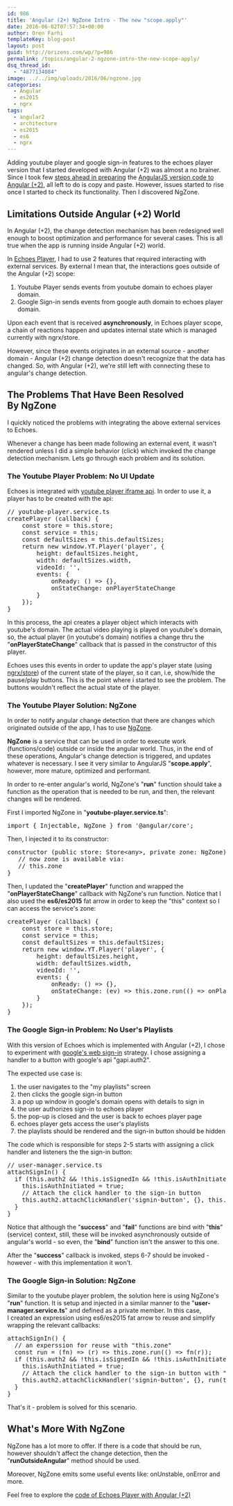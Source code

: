 ```yaml
---
id: 986
title: 'Angular (2+) NgZone Intro - The new "scope.apply"'
date: 2016-06-02T07:57:34+00:00
author: Oren Farhi 
templateKey: blog-post
layout: post
guid: http://orizens.com/wp/?p=986
permalink: /topics/angular-2-ngzone-intro-the-new-scope-apply/
dsq_thread_id:
  - "4877134084"
image: ../../img/uploads/2016/06/ngzone.jpg
categories:
  - Angular
  - es2015
  - ngrx
tags:
  - angular2
  - architecture
  - es2015
  - es6
  - ngrx
---
```

Adding youtube player and google sign-in features to the echoes player version that I started developed with Angular (+2) was almost a no brainer. Since I took few [steps ahead in preparing](http://orizens.com/wp/topics/5-steps-to-prepare-your-angular-1-code-to-angular-2/) the [AngularJS version code to Angular (+2)](http://orizens.com/wp/topics/3-more-steps-to-prepare-your-angular-1-code-to-angular-2/), all left to do is copy and paste. However, issues started to rise once I started to check its functionality. Then I discovered NgZone.<!--more-->

## Limitations Outside Angular (+2) World

In Angular (+2), the change detection mechanism has been redesigned well enough to boost optimization and performance for several cases. This is all true when the app is running inside Angular (+2) world.

In [Echoes Player](http://echotu.be), I had to use 2 features that required interacting with external services. By external I mean that, the interactions goes outside of the Angular (+2) scope:

  1. Youtube Player sends events from youtube domain to echoes player domain.
  2. Google Sign-in sends events from google auth domain to echoes player domain.

Upon each event that is received **asynchronously**, in Echoes player scope, a chain of reactions happen and updates internal state which is managed currently with ngrx/store.

However, since these events originates in an external source - another domain - Angular (+2) change detection doesn't recognize that the data has changed. So, with Angular (+2), we're still left with connecting these to angular's change detection.

## The Problems That Have Been Resolved By NgZone

I quickly noticed the problems with integrating the above external services to Echoes.

Whenever a change has been made following an external event, it wasn't rendered unless I did a simple behavior (click) which invoked the change detection mechanism. Lets go through each problem and its solution.

### The Youtube Player Problem: No UI Update

Echoes is integrated with [youtube player iframe api](https://developers.google.com/youtube/iframe_api_reference). In order to use it, a player has to be created with the api:

<pre class="lang:js decode:true ">// youtube-player.service.ts
createPlayer (callback) {
    const store = this.store;
    const service = this;
    const defaultSizes = this.defaultSizes;
    return new window.YT.Player('player', {
        height: defaultSizes.height,
        width: defaultSizes.width,
        videoId: '',
        events: {
            onReady: () =&gt; {},
            onStateChange: onPlayerStateChange
        }
    });
}</pre>

In this process, the api creates a player object which interacts with youtube's domain. The actual video playing is played on youtube's domain, so, the actual player (in youtube's domain) notifies a change thru the "**onPlayerStateChange**" callback that is passed in the constructor of this player.

Echoes uses this events in order to update the app's player state (using [ngrx/store](https://github.com/ngrx/store)) of the current state of the player, so it can, i.e, show/hide the pause/play buttons. This is the point where i started to see the problem. The buttons wouldn't reflect the actual state of the player.

### The Youtube Player Solution: NgZone

In order to notify angular change detection that there are changes which originated outside of the app, I has to use [NgZone](https://angular.io/docs/ts/latest/api/core/index/NgZone-class.html).

**NgZone** is a service that can be used in order to execute work (functions/code) outside or inside the angular world. Thus, in the end of these operations, Angular's change detection is triggered, and updates whatever is necessary. I see it very similar to AngularJS "**scope.apply**", however, more mature, optimized and performant.

In order to re-enter angular's world, NgZone's "**run**" function should take a function as the operation that is needed to be run, and then, the relevant changes will be rendered.

First I imported NgZone in "**youtube-player.service.ts**":

<pre class="lang:js decode:true ">import { Injectable, NgZone } from '@angular/core';
</pre>

Then, I injected it to its constructor:

<pre class="lang:less decode:true ">constructor (public store: Store&lt;any&gt;, private zone: NgZone) {
   // now zone is available via:
   // this.zone
}</pre>

Then, I updated the "**createPlayer**" function and wrapped the "**onPlayerStateChange**" callback with NgZone's run function. Notice that I also used the **es6/es2015** fat arrow in order to keep the "this" context so I can access the service's zone:

<pre class="lang:js mark:11 decode:true ">createPlayer (callback) {
    const store = this.store;
    const service = this;
    const defaultSizes = this.defaultSizes;
    return new window.YT.Player('player', {
        height: defaultSizes.height,
        width: defaultSizes.width,
        videoId: '',
        events: {
            onReady: () =&gt; {},
            onStateChange: (ev) =&gt; this.zone.run(() =&gt; onPlayerStateChange(ev))
        }
    });
}</pre>

### The Google Sign-in Problem: No User's Playlists

With this version of Echoes which is implemented with Angular (+2), I chose to experiment with [google's web sign-in](https://developers.google.com/identity/sign-in/web/listeners) strategy. I chose assigning a handler to a button with google's api "gapi.auth2".

The expected use case is:

  1. the user navigates to the "my playlists" screen
  2. then clicks the google sign-in button
  3. a pop up window in google's domain opens with details to sign in
  4. the user authorizes sign-in to echoes player
  5. the pop-up is closed and the user is back to echoes player page
  6. echoes player gets access the user's playlists
  7. the playlists should be rendered and the sign-in button should be hidden

The code which is responsible for steps 2-5 starts with assigning a click handler and listeners the the sign-in button:

<pre class="lang:default decode:true">// user-manager.service.ts
attachSignIn() {
  if (this.auth2 && !this.isSignedIn && !this.isAuthInitiated) {
    this.isAuthInitiated = true;
    // Attach the click handler to the sign-in button
    this.auth2.attachClickHandler('signin-button', {}, this.onLoginSuccess.bind(this), this.onLoginFailed.bind(this));
  }
}</pre>

Notice that although the "**success**" and "**fail**" functions are bind with "**this**" (service) context, still, these will be invoked asynchronously outside of angular's world - so even, the "**bind**" function isn't the answer to this one.

After the "**success**" callback is invoked, steps 6-7 should be invoked - however - with this implementation it won't.

### The Google Sign-in Solution: NgZone

Similar to the youtube player problem, the solution here is using NgZone's "**run**" function. It is setup and injected in a similar manner to the "**user-manager.service.ts**" and defined as a private member. In this case, I created an expression using es6/es2015 fat arrow to reuse and simplify wrapping the relevant callbacks:

<pre class="lang:default mark:3,7 decode:true ">attachSignIn() {
  // an experssion for reuse with "this.zone"
  const run = (fn) =&gt; (r) =&gt; this.zone.run(() =&gt; fn(r));
  if (this.auth2 && !this.isSignedIn && !this.isAuthInitiated) {
    this.isAuthInitiated = true;
    // Attach the click handler to the sign-in button with "run"
    this.auth2.attachClickHandler('signin-button', {}, run(this.onLoginSuccess.bind(this)), run(this.onLoginFailed.bind(this)));
  }
}</pre>

That's it - problem is solved for this scenario.

## What's More With NgZone

NgZone has a lot more to offer. If there is a code that should be run, however shouldn't affect the change detection, then the "**runOutsideAngular**" method should be used.

Moreover, NgZone emits some useful events like: onUnstable, onError and more.

Feel free to explore the [code of Echoes Player with Angular (+2)](http://github.com/orizens/echoes-ng2)
